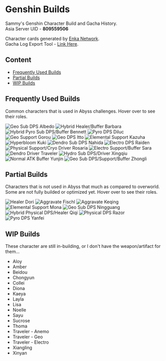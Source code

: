 # Genshin Builds
<p>
Sammy's Genshin Character Build and Gacha History.<br>
Asia Server UID - <strong>809559506</strong><br>
</p>

Character cards generated by [Enka Network](https://enka.network "Enka Network").<br>
Gacha Log Export Tool - [Link Here](https://github.com/smeraldoflower/genshin-gacha-export "Genshin Gacha Export").

## Content
- [Frequently Used Builds](#frequently-used-builds)
- [Partial Builds](#partial-builds)
- [WIP Builds](#wip-builds)

## Frequently Used Builds
<p>Common characters that is used in Abyss challenges. Hover over to see their roles.</p>

![Geo Sub DPS Albedo](/builds/albedo.png "Geo Sub DPS Albedo")
![Hybrid Healer/Buffer Barbara](/builds/barbara.png "Hybrid Healer/Buffer Barbara")
![Hybrid Pyro Sub DPS/Buffer Bennett](/builds/bennett.png "Hybrid Pyro Sub DPS/Buffer Bennett")
![Pyro DPS Diluc](/builds/diluc.png "Pyro DPS Diluc")
![Geo Support Gorou](/builds/gorou.png "Geo Support Gorou")
![Geo DPS Itto](/builds/itto.png "Geo DPS Itto")
![Elemental Support Kazuha](/builds/kazuha.png "Elemental Support Kazuha")
![Hyperbloom Kuki](/builds/kuki.png "Hyperbloom Kuki")
![Dendro Sub DPS Nahida](/builds/nahida.png "Dendro Sub DPS Nahida")
![Electro DPS Raiden](/builds/raiden.png "Electro DPS Raiden")
![Physical Support/Cryo Driver Rosaria](/builds/rosaria.png "Physical Support/Cryo Driver Rosaria")
![Electro Support/Buffer Sara](/builds/sara.png "Electro Support/Buffer Sara")
![Dendro Driver Traveler](/builds/traveler-dendro.png "Dendro Driver Traveler")
![Hydro Sub DPS/Driver Xingqiu](/builds/xingqiu.png "Hydro Sub DPS/Driver Xingqiu")
![Normal ATK Buffer Yunjin](/builds/yunjin.png "Normal ATK Buffer Yunjin")
![Geo Sub DPS/Support/Buffer Zhongli](/builds/zhongli.png "Geo Sub DPS/Support/Buffer Zhongli")

## Partial Builds
<p>Characters that is not used in Abyss that much as compared to overworld. Some are not fully builded or optimized yet. Hover over to see their roles.</p>

![Healer Dori](/builds/dori.png "Healer Dori")
![Aggravate Fischl](/builds/fischl.png "Aggravate Fischl")
![Aggravate Keqing](/builds/keqing.png "Aggravate Keqing")
![Elemental Support Mona](/builds/mona.png "Elemental Support Mona")
![Geo Sub DPS Ningguang](/builds/ningguang.png "Geo Sub DPS Ningguang")
![Hybrid Physical DPS/Healer Qiqi](/builds/qiqi.png "Hybrid Physical DPS/Healer Qiqi")
![Physical DPS Razor](/builds/razor.png "Physical DPS Razor")
![Pyro DPS Yanfei](/builds/yanfei.png "Pyro DPS Yanfei")

## WIP Builds
<p>These character are still in-building, or I don't have the weapon/artifact for them...</p>
<ul>
  <li>Aloy</li>
  <li>Amber</li>
  <li>Beidou</li>
  <li>Chongyun</li>
  <li>Collei</li>
  <li>Diona</li>
  <li>Kaeya</li>
  <li>Layla</li>
  <li>Lisa</li>
  <li>Noelle</li>
  <li>Sayu</li>
  <li>Sucrose</li>
  <li>Thoma</li>
  <li>Traveler - Anemo</li>
  <li>Traveler - Geo</li>
  <li>Traveler - Electro</li>
  <li>Xiangling</li>
  <li>Xinyan</li> 
</ul>

